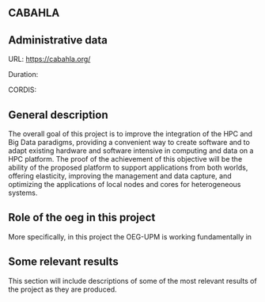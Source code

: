 ## CABAHLA


## Administrative data

URL: https://cabahla.org/

Duration: 

CORDIS: 

## General description
The overall goal of this project is to improve the integration of the HPC and Big Data paradigms, providing a convenient way to create software and to adapt existing hardware and software intensive in computing and data on a HPC platform. The proof of the achievement of this objective will be the ability of the proposed platform to support applications from both worlds, offering elasticity, improving the management and data capture, and optimizing the applications of local nodes and cores for heterogeneous systems.


## Role of the oeg in this project
More specifically, in this project the OEG-UPM is working fundamentally in 



## Some relevant results
This section will include descriptions of some of the most relevant results of the project as they are produced.